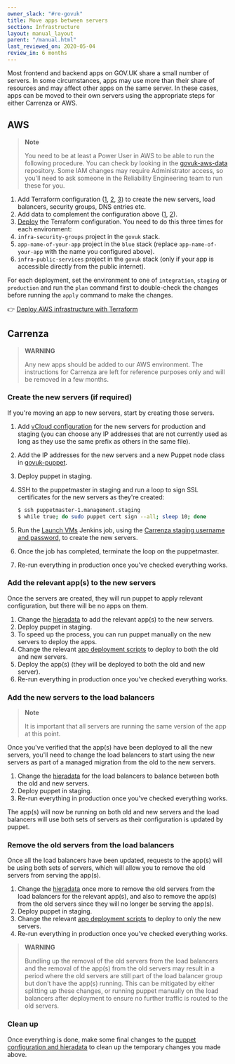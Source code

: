 ```yaml
---
owner_slack: "#re-govuk"
title: Move apps between servers
section: Infrastructure
layout: manual_layout
parent: "/manual.html"
last_reviewed_on: 2020-05-04
review_in: 6 months
---
```


Most frontend and backend apps on GOV.UK share a small number of servers. In some circumstances, apps may use more than their share of resources and may affect other apps on the same server. In these cases, apps can be moved to their own servers using the appropriate steps for either Carrenza or AWS.

## AWS

> **Note**
>
> You need to be at least a Power User in AWS to be able to run the following procedure. You can check by looking in the [govuk-aws-data] repository. Some IAM changes may require Administrator access, so you'll need to ask someone in the Reliability Engineering team to run these for you.

1. Add Terraform configuration ([1][aws-terraform-config-1], [2][aws-terraform-config-2], [3][aws-terraform-config-3]) to create the new servers, load balancers, security groups, DNS entries etc.
1. Add data to complement the configuration above ([1][aws-terraform-data-1], [2][aws-terraform-data-2]).
1. [Deploy][] the Terraform configuration. You need to do this three times for each environment:
  1. `infra-security-groups` project in the `govuk` stack.
  1. `app-name-of-your-app` project in the `blue` stack (replace `app-name-of-your-app` with the name you configured above).
  1. `infra-public-services` project in the `govuk` stack (only if your app is accessible directly from the public internet).

For each deployment, set the environment to one of `integration`, `staging` or `production` and run the `plan` command first to double-check the changes before running the `apply` command to make the changes.

👉 [Deploy AWS infrastructure with Terraform][deploy-aws]

## Carrenza

> **WARNING**
>
> Any new apps should be added to our AWS environment. The instructions for Carrenza
> are left for reference purposes only and will be removed in a few months.

### Create the new servers (if required)

If you're moving an app to new servers, start by creating those servers.

1. Add [vCloud configuration][govuk-provisioning] for the new servers for production and staging (you can choose any IP addresses that are not currently used as long as they use the same prefix as others in the same file).
1. Add the IP addresses for the new servers and a new Puppet node class in [govuk-puppet][].
1. Deploy puppet in staging.
1. SSH to the puppetmaster in staging and run a loop to sign SSL certificates for the new servers as they're created:

    ```bash
    $ ssh puppetmaster-1.management.staging
    $ while true; do sudo puppet cert sign --all; sleep 10; done
    ```

1. Run the [Launch VMs][launch-vms-jenkins] Jenkins job, using the [Carrenza staging username and password][carrenza-credentials], to create the new servers.
1. Once the job has completed, terminate the loop on the puppetmaster.
1. Re-run everything in production once you've checked everything works.

[govuk-provisioning]: https://github.com/alphagov/govuk-provisioning/pull/41
[govuk-puppet]: https://github.com/alphagov/govuk-puppet/pull/7294
[launch-vms-jenkins]: https://deploy.staging.publishing.service.gov.uk/job/Launch_VMs/
[carrenza-credentials]: https://github.com/alphagov/govuk-secrets/blob/master/pass/2ndline/carrenza/vcloud-staging.gpg

### Add the relevant app(s) to the new servers

Once the servers are created, they will run puppet to apply relevant configuration, but there will be no apps on them.

1. Change the [hieradata][] to add the relevant app(s) to the new servers.
1. Deploy puppet in staging.
1. To speed up the process, you can run puppet manually on the new servers to deploy the apps.
1. Change the relevant [app deployment scripts][deploy-scripts] to deploy to both the old and new servers.
1. Deploy the app(s) (they will be deployed to both the old and new server).
1. Re-run everything in production once you've checked everything works.

[hieradata]: https://github.com/alphagov/govuk-puppet/pull/7302
[deploy-scripts]: https://github.com/alphagov/govuk-app-deployment/pull/247

### Add the new servers to the load balancers

> **Note**
>
> It is important that all servers are running the same version of the app at this point.

Once you've verified that the app(s) have been deployed to all the new servers, you'll need to change the load balancers to start using the new servers as part of a managed migration from the old to the new servers.

1. Change the [hieradata][] for the load balancers to balance between both the old and new servers.
1. Deploy puppet in staging.
1. Re-run everything in production once you've checked everything works.

The app(s) will now be running on both old and new servers and the load balancers will use both sets of servers as their configuration is updated by puppet.

[hieradata]: https://github.com/alphagov/govuk-puppet/pull/7285

### Remove the old servers from the load balancers

Once all the load balancers have been updated, requests to the app(s) will be using both sets of servers, which will allow you to remove the old servers from serving the app(s).

1. Change the [hieradata][] once more to remove the old servers from the load balancers for the relevant app(s), and also to remove the app(s) from the old servers since they will no longer be serving the app(s).
1. Deploy puppet in staging.
1. Change the relevant [app deployment scripts][deploy-scripts] to deploy to only the new servers.
1. Re-run everything in production once you've checked everything works.

> **WARNING**
>
> Bundling up the removal of the old servers from the load balancers and the
> removal of the app(s) from the old servers may result in a period where the
> old servers are still part of the load balancer group but don't have the
> app(s) running. This can be mitigated by either splitting up these changes,
> or running puppet manually on the load balancers after deployment to ensure
> no further traffic is routed to the old servers.

[hieradata]: https://github.com/alphagov/govuk-puppet/pull/7310
[deploy-scripts]: https://github.com/alphagov/govuk-app-deployment/pull/250

### Clean up

Once everything is done, make some final changes to the [puppet configuration and hieradata][puppet-changes] to clean up the temporary changes you made above.

[puppet-changes]: https://github.com/alphagov/govuk-puppet/pull/7311

[govuk-aws-data]: https://github.com/alphagov/govuk-aws-data/search?utf8=✓&q=role_poweruser_user_arns
[aws-terraform-config-1]: https://github.com/alphagov/govuk-aws/pull/494
[aws-terraform-config-2]: https://github.com/alphagov/govuk-aws/pull/501
[aws-terraform-config-3]: https://github.com/alphagov/govuk-aws/pull/503/files#diff-c77caf224de69366e98d474cc9a6d473
[aws-terraform-data-1]: https://github.com/alphagov/govuk-aws-data/pull/103
[aws-terraform-data-2]: https://github.com/alphagov/govuk-aws-data/pull/104
[Deploy]: https://ci-deploy.integration.publishing.service.gov.uk/job/Deploy_Terraform_GOVUK_AWS/
[deploy-aws]: /manual/deploying-terraform.html
